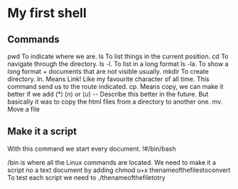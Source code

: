 <h1>My first shell</h1> 

<h2>Commands</h2>
pwd To indicate where we are.
ls To list things in the current position.
cd To navigate through the directory.
ls -l. To list in a long format
ls -la. To show a long format + documents that are not visible usually.
mkdir To create directory. 
ln. Means Link! Like my favourite character of all time. This command send us to the route indicated. 
cp. Means copy, we can make it better if we add (*) (n) or (u) -- Describe this better in the future. But basically it was to copy the html files from a directory to another one. 
mv. Move a file

<h2>Make it a script </h2> 

With this command we start every document. !#/bin/bash 

/bin is where all the Linux commands are located. 
We need to make it a script no a text document by adding chmod u+x thenameofthefilestoconvert
To test each script we need to ./thenameofthefiletotry


